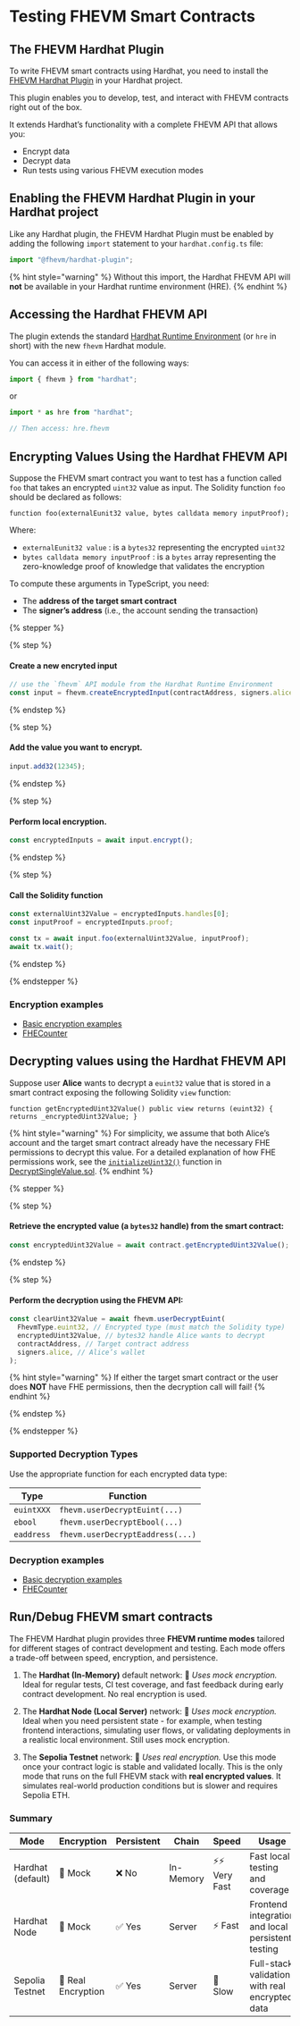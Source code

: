 # Testing FHEVM Smart Contracts

## The FHEVM Hardhat Plugin

To write FHEVM smart contracts using Hardhat, you need to install the [FHEVM Hardhat Plugin](https://www.npmjs.com/package/@fhevm/hardhat-plugin) in your Hardhat project.

This plugin enables you to develop, test, and interact with FHEVM contracts right out of the box.

It extends Hardhat’s functionality with a complete FHEVM API that allows you:

- Encrypt data
- Decrypt data
- Run tests using various FHEVM execution modes

## Enabling the FHEVM Hardhat Plugin in your Hardhat project

Like any Hardhat plugin, the FHEVM Hardhat Plugin must be enabled by adding the following `import` statement to your `hardhat.config.ts` file:

```typescript
import "@fhevm/hardhat-plugin";
```

{% hint style="warning" %}
Without this import, the Hardhat FHEVM API will **not** be available in your Hardhat runtime environment (HRE).
{% endhint %}

## Accessing the Hardhat FHEVM API

The plugin extends the standard [Hardhat Runtime Environment](https://hardhat.org/hardhat-runner/docs/advanced/hardhat-runtime-environment) (or `hre` in short) with the new `fhevm` Hardhat module.

You can access it in either of the following ways:

```typescript
import { fhevm } from "hardhat";
```

or

```typescript
import * as hre from "hardhat";

// Then access: hre.fhevm
```

## Encrypting Values Using the Hardhat FHEVM API

Suppose the FHEVM smart contract you want to test has a function called `foo` that takes an encrypted `uint32` value as input. The Solidity function `foo` should be declared as follows:

```solidity
function foo(externalEunit32 value, bytes calldata memory inputProof);
```

Where:

- `externalEunit32 value` : is a `bytes32` representing the encrypted `uint32`
- `bytes calldata memory inputProof` : is a `bytes` array representing the zero-knowledge proof of knowledge that validates the encryption

To compute these arguments in TypeScript, you need:

- The **address of the target smart contract**
- The **signer’s address** (i.e., the account sending the transaction)

{% stepper %} 

{% step %}

#### Create a new encryted input

```ts
// use the `fhevm` API module from the Hardhat Runtime Environment
const input = fhevm.createEncryptedInput(contractAddress, signers.alice.address);
```

{% endstep %}

{% step %}

#### Add the value you want to encrypt.

```ts
input.add32(12345);
```

{% endstep %}

{% step %}

#### Perform local encryption.

```ts
const encryptedInputs = await input.encrypt();
```

{% endstep %}

{% step %}

#### Call the Solidity function

```ts
const externalUint32Value = encryptedInputs.handles[0];
const inputProof = encryptedInputs.proof;

const tx = await input.foo(externalUint32Value, inputProof);
await tx.wait();
```

{% endstep %}

{% endstepper %} 

### Encryption examples

- [Basic encryption examples](https://docs.zama.ai/protocol/examples/basic/encryption)
- [FHECounter](https://docs.zama.ai/protocol/examples#an-fhe-counter)

## Decrypting values using the Hardhat FHEVM API

Suppose user **Alice** wants to decrypt a `euint32` value that is stored in a smart contract exposing the following
Solidity `view` function:

```solidity
function getEncryptedUint32Value() public view returns (euint32) { returns _encryptedUint32Value; }
```

{% hint style="warning" %}
For simplicity, we assume that both Alice’s account and the target smart contract already have the necessary FHE permissions to decrypt this value. For a detailed explanation of how FHE permissions work, see the [`initializeUint32()`](https://docs.zama.ai/protocol/examples/basic/decryption/fhe-decrypt-single-value#tab-decryptsinglevalue.sol) function in [DecryptSingleValue.sol](https://docs.zama.ai/protocol/examples/basic/decryption/fhe-decrypt-single-value#tab-decryptsinglevalue.sol).
{% endhint %}

{% stepper %} 

{% step %}

#### Retrieve the encrypted value (a `bytes32` handle) from the smart contract:

```ts
const encryptedUint32Value = await contract.getEncryptedUint32Value();
```

{% endstep %}

{% step %}

#### Perform the decryption using the FHEVM API:

```ts
const clearUint32Value = await fhevm.userDecryptEuint(
  FhevmType.euint32, // Encrypted type (must match the Solidity type)
  encryptedUint32Value, // bytes32 handle Alice wants to decrypt
  contractAddress, // Target contract address
  signers.alice, // Alice’s wallet
);
```

{% hint style="warning" %}
If either the target smart contract or the user does **NOT** have FHE permissions, then the decryption call will fail!
{% endhint %}

{% endstep %}

{% endstepper %} 

### Supported Decryption Types

Use the appropriate function for each encrypted data type:

| Type       | Function                         |
| ---------- | -------------------------------- |
| `euintXXX` | `fhevm.userDecryptEuint(...)`    |
| `ebool`    | `fhevm.userDecryptEbool(...)`    |
| `eaddress` | `fhevm.userDecryptEaddress(...)` |

### Decryption examples

- [Basic decryption examples](https://docs.zama.ai/protocol/examples/basic/decryption)
- [FHECounter](https://docs.zama.ai/protocol/examples#an-fhe-counter)

## Run/Debug FHEVM smart contracts

The FHEVM Hardhat plugin provides three **FHEVM runtime modes** tailored for different stages of contract development and testing. Each mode offers a trade-off between speed, encryption, and persistence.

1. The **Hardhat (In-Memory)** default network: 🧪 _Uses mock encryption._ Ideal for regular tests, CI test coverage, and fast feedback during early contract development. No real encryption is used.

2. The **Hardhat Node (Local Server)** network: 🧪 _Uses mock encryption._ Ideal when you need persistent state - for example, when testing frontend interactions, simulating user flows, or validating deployments in a realistic local environment. Still uses mock encryption.

3. The **Sepolia Testnet** network: 🔐 _Uses real encryption._ Use this mode once your contract logic is stable and validated locally. This is the only mode that runs on the full FHEVM stack with **real encrypted values**. It simulates real-world production conditions but is slower and requires Sepolia ETH.

### Summary

| Mode                                                          | Encryption         | Persistent | Chain     | Speed          | Usage                                             |
| ------------------------------------------------------------- | ------------------ | ---------- | --------- | -------------- | ------------------------------------------------- |
| Hardhat (default)         | 🧪 Mock            | ❌ No      | In-Memory | ⚡⚡ Very Fast | Fast local testing and coverage                   |
| Hardhat Node               | 🧪 Mock            | ✅ Yes     | Server    | ⚡ Fast        | Frontend integration and local persistent testing |
| Sepolia Testnet | 🔐 Real Encryption | ✅ Yes     | Server    | 🐢 Slow        | Full-stack validation with real encrypted data    |

